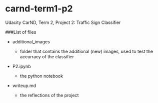 # carnd-term1-p2
Udacity CarND, Term 2, Project 2: Traffic Sign Classifier

###List of files
  
+ additional_images
  - folder that contains the additional (new) images, used to test the accurracy of the classifier
  
+ P2.ipynb
  - the python notebook
  
+ writeup.md
  - the reflections of the project